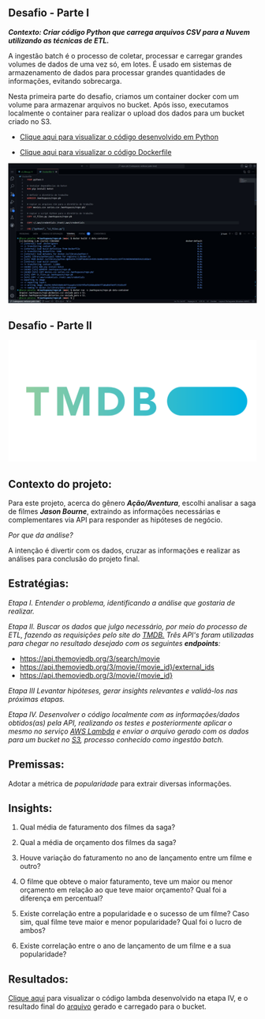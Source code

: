 ## Desafio - Parte I

***Contexto: Criar código Python que carrega arquivos CSV para a Nuvem utilizando as técnicas de ETL.***

A ingestão batch é o processo de coletar, processar e carregar grandes volumes de dados de uma vez só, em lotes. É usado em sistemas de armazenamento de dados para processar grandes quantidades de informações, evitando sobrecarga.

Nesta primeira parte do desafio, criamos um container docker com um volume para armazenar arquivos no bucket. Após isso, executamos localmente o container para realizar o upload dos dados para um bucket criado no S3.

* [Clique aqui para visualizar o código desenvolvido em Python](<./etapa-1/s3_files.py>)

* [Clique aqui para visualizar o código Dockerfile](<./etapa-1/Dockerfile>)

![Confira](/Desafio/etapa-1/docker-commands.jpg)

## Desafio - Parte II

![tmdb](etapa-2/tmdb.jpg)

## Contexto do projeto:

Para este projeto, acerca do gênero ***Ação/Aventura***, escolhi analisar a saga de filmes ***_Jason Bourne_***, extraindo as informações necessárias e complementares via API para responder as hipóteses de negócio.

_Por que da análise?_ 

A intenção é divertir com os dados, cruzar as informações e realizar as análises para conclusão do projeto final.

## Estratégias:

_Etapa I. Entender o problema, identificando a análise que gostaria de realizar._

_Etapa II. Buscar os dados que julgo necessário, por meio do processo de ETL, fazendo as requisições pelo site do <a href="https://developer.themoviedb.org/reference/intro/getting-started" target="_blank">TMDB.</a> Três API's foram utilizadas para chegar no resultado desejado com os seguintes ***endpoints***:_

* https://api.themoviedb.org/3/search/movie
* https://api.themoviedb.org/3/movie/{movie_id}/external_ids
* https://api.themoviedb.org/3/movie/{movie_id}

_Etapa III Levantar hipóteses, gerar insights relevantes e validá-los nas próximas etapas._

_Etapa IV. Desenvolver o código localmente com as informações/dados obtidos(as) pela API, realizando os testes e posteriormente aplicar o mesmo no serviço <a href="https://aws.amazon.com/pt/lambda/" target="_blank">AWS Lambda</a> e enviar o arquivo gerado com os dados para um bucket no <a href="https://aws.amazon.com/pt/s3/" target="_blank">S3</a>, processo conhecido como ingestão batch._

## Premissas:

Adotar a métrica de _popularidade_ para extrair diversas informações.

## Insights:

1. Qual média de faturamento dos filmes da saga?

2. Qual a média de orçamento dos filmes da saga?

3. Houve variação do faturamento no ano de lançamento entre um filme e outro?

4. O filme que obteve o maior faturamento, teve um maior ou menor orçamento em relação ao que teve maior orçamento? Qual foi a diferença em percentual?

5. Existe correlação entre a popularidade e o sucesso de um filme? Caso sim, qual filme teve maior e menor popularidade? Qual foi o lucro de ambos?

6. Existe correlação entre o ano de lançamento de um filme e a sua popularidade?

## Resultados:

[Clique aqui](<./etapa-2/lambda_movies.py>) para visualizar o código lambda desenvolvido na etapa IV, e o resultado final do [arquivo](<./etapa-2/output_batch.jpg>) gerado e carregado para o bucket.
